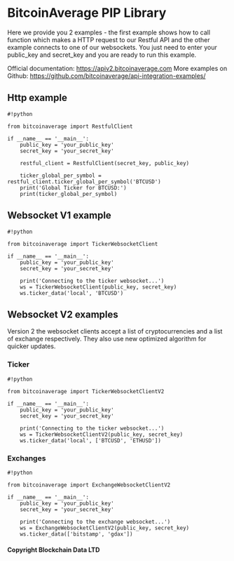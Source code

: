 # BitcoinAverage PIP Library

Here we provide you 2 examples - the first example shows how to call function which makes a HTTP request to our Restful API and the other example connects to one of our websockets. You just need to enter your public_key and secret_key and you are ready to run this example.

Official documentation: https://apiv2.bitcoinaverage.com
More examples on Github: https://github.com/bitcoinaverage/api-integration-examples/

## Http example

```
#!python

from bitcoinaverage import RestfulClient

if __name__ == '__main__':
    public_key = 'your_public_key'
    secret_key = 'your_secret_key'

    restful_client = RestfulClient(secret_key, public_key)

    ticker_global_per_symbol = restful_client.ticker_global_per_symbol('BTCUSD')
    print('Global Ticker for BTCUSD:')
    print(ticker_global_per_symbol)
```

## Websocket V1 example

```
#!python

from bitcoinaverage import TickerWebsocketClient

if __name__ == '__main__':
    public_key = 'your_public_key'
    secret_key = 'your_secret_key'

    print('Connecting to the ticker websocket...')
    ws = TickerWebsocketClient(public_key, secret_key)
    ws.ticker_data('local', 'BTCUSD')
```

## Websocket V2 examples

Version 2 the websocket clients accept a list of cryptocurrencies and a list of exchange respectively.
They also use new optimized algorithm for quicker updates.


### Ticker

```
#!python

from bitcoinaverage import TickerWebsocketClientV2

if __name__ == '__main__':
    public_key = 'your_public_key'
    secret_key = 'your_secret_key'

    print('Connecting to the ticker websocket...')
    ws = TickerWebsocketClientV2(public_key, secret_key)
    ws.ticker_data('local', ['BTCUSD', 'ETHUSD'])
```

### Exchanges

```
#!python

from bitcoinaverage import ExchangeWebsocketClientV2

if __name__ == '__main__':
    public_key = 'your_public_key'
    secret_key = 'your_secret_key'

    print('Connecting to the exchange websocket...')
    ws = ExchangeWebsocketClientV2(public_key, secret_key)
    ws.ticker_data(['bitstamp', 'gdax'])
```

#### Copyright Blockchain Data LTD